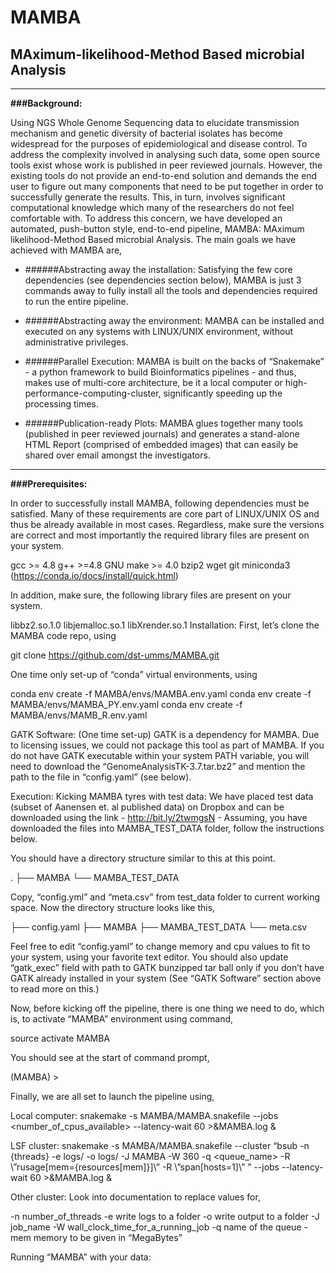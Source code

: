 # MAMBA

## MAximum-likelihood-Method Based microbial Analysis
-----------------------------------------------------

**###Background:**

Using NGS Whole Genome Sequencing data to elucidate transmission mechanism and genetic diversity of bacterial isolates has become widespread for the purposes of epidemiological  and disease control. To address the complexity involved in analysing such data, some open source tools exist whose work is published in peer reviewed journals. However, the existing tools do not provide an end-to-end solution and demands the end user to figure out many components that need to be put together in order to successfully generate the results. This, in turn, involves significant computational knowledge which many of the researchers do not feel comfortable with. To address this concern, we have developed an automated, push-button style, end-to-end pipeline, MAMBA: MAximum likelihood-Method Based microbial Analysis. The main goals we have achieved with MAMBA are,

* ######Abstracting away the installation: 
Satisfying the few core dependencies (see dependencies section below), MAMBA is just 3 commands away to fully install all the tools and dependencies required to run the entire pipeline. 

* ######Abstracting away the environment: MAMBA can be installed and executed on any systems with LINUX/UNIX environment, without administrative privileges.

* ######Parallel Execution: MAMBA is built on the backs of “Snakemake” - a python framework to build Bioinformatics pipelines - and thus, makes use of multi-core architecture, be it a local computer or high-performance-computing-cluster, significantly speeding up the processing times.

* ######Publication-ready Plots: MAMBA glues together many tools (published in peer reviewed journals) and generates a stand-alone HTML Report (comprised of embedded images) that can easily be shared over email amongst the investigators.

***

**###Prerequisites:**

In order to successfully install MAMBA, following dependencies must be satisfied. Many of these requirements are core part of LINUX/UNIX OS and thus be already available in most cases. Regardless, make sure the versions are correct and most importantly the required library files are present on your system.


gcc >= 4.8
g++ >=4.8
GNU make >= 4.0
bzip2
wget
git
miniconda3 (https://conda.io/docs/install/quick.html)

In addition, make sure, the following library files are present on your system.

libbz2.so.1.0
libjemalloc.so.1
libXrender.so.1
Installation:
First, let’s clone the MAMBA code repo, using

git clone https://github.com/dst-umms/MAMBA.git

One time only set-up of “conda” virtual environments, using

conda env create -f MAMBA/envs/MAMBA.env.yaml
conda env create -f MAMBA/envs/MAMBA_PY.env.yaml
conda env create -f MAMBA/envs/MAMB_R.env.yaml

GATK Software: (One time set-up)
GATK is a dependency for MAMBA. Due to licensing issues, we could not package this tool as part of MAMBA. If you do not have GATK executable within your system PATH variable, you will need to download the “GenomeAnalysisTK-3.7.tar.bz2” and mention the path to the file in “config.yaml” (see below).

Execution:
Kicking MAMBA tyres with test data:
We have placed test data (subset of Aanensen et. al published data) on Dropbox and can be downloaded using the link - http://bit.ly/2twmgsN - Assuming, you have downloaded the files into MAMBA_TEST_DATA folder, follow the instructions below.

You should have a directory structure similar to this at this point.

.
├── MAMBA
└── MAMBA_TEST_DATA

Copy, “config.yml” and “meta.csv” from test_data folder to current working space. Now the directory structure looks like this,

├── config.yaml
├── MAMBA
├── MAMBA_TEST_DATA
└── meta.csv

Feel free to edit “config.yaml” to change memory and cpu values to fit to your system, using your favorite text editor. You should also update “gatk_exec” field with path to GATK bunzipped tar ball only if you don’t have GATK already installed in your system (See “GATK Software” section above to read more on this.)

Now, before kicking off the pipeline, there is one thing we need to do, which is, to activate “MAMBA” environment using command,

source  activate MAMBA

You should see at the start of command prompt,

(MAMBA) >

Finally, we are all set to launch the pipeline using,

Local computer: snakemake -s MAMBA/MAMBA.snakefile --jobs <number_of_cpus_available> --latency-wait 60 >&MAMBA.log &

LSF cluster: snakemake -s MAMBA/MAMBA.snakefile --cluster “bsub -n {threads} -e logs/ -o logs/ -J MAMBA -W 360 -q <queue_name> -R \”rusage[mem={resources[mem]}]\” -R \”span[hosts=1]\” ” --jobs <number of jobs you want to run in parallel> --latency-wait 60 >&MAMBA.log &

Other cluster: Look into documentation to replace values for,

-n number_of_threads
-e write logs to a folder
-o write output to a folder
-J job_name
-W wall_clock_time_for_a_running_job
-q name of the queue
-mem memory to be given in “MegaBytes”


Running “MAMBA” with your data:
  










 

